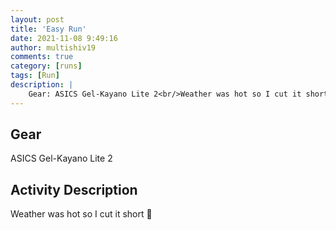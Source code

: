```yaml
---
layout: post
title: 'Easy Run'
date: 2021-11-08 9:49:16
author: multishiv19
comments: true
category: [runs]
tags: [Run]
description: |
    Gear: ASICS Gel-Kayano Lite 2<br/>Weather was hot so I cut it short 🥵
---
```


## Gear
ASICS Gel-Kayano Lite 2

## Activity Description
Weather was hot so I cut it short 🥵


<div width='100%' class='strava-embed-placeholder' data-embed-type='activity' data-embed-id='6230896698'></div>
<script src='https://strava-embeds.com/embed.js'></script>

